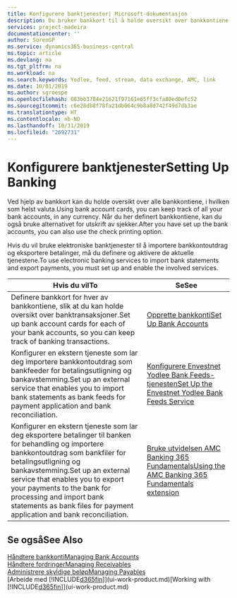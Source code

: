 ```yaml
---
title: Konfigurere banktjenester| Microsoft-dokumentasjon
description: Du bruker bankkort til å holde oversikt over bankkontiene dine og definere bankfeeder, for eksempel Yodlee, for å utveksle data.
services: project-madeira
documentationcenter: ''
author: SorenGP
ms.service: dynamics365-business-central
ms.topic: article
ms.devlang: na
ms.tgt_pltfrm: na
ms.workload: na
ms.search.keywords: Yodlee, feed, stream, data exchange, AMC, link
ms.date: 10/01/2019
ms.author: sgroespe
ms.openlocfilehash: 083bb3784e21621f97161e65ff3cfa80ed0efc52
ms.sourcegitcommit: c6e28db8f78fa21db064c9b8a8d742f49d7db3ae
ms.translationtype: HT
ms.contentlocale: nb-NO
ms.lasthandoff: 10/31/2019
ms.locfileid: "2692731"
---
```

# <a name="setting-up-banking"></a><span data-ttu-id="9ee8b-103">Konfigurere banktjenester</span><span class="sxs-lookup"><span data-stu-id="9ee8b-103">Setting Up Banking</span></span>
<span data-ttu-id="9ee8b-104">Ved hjelp av bankkort kan du holde oversikt over alle bankkontiene, i hvilken som helst valuta.</span><span class="sxs-lookup"><span data-stu-id="9ee8b-104">Using bank account cards, you can keep track of all your bank accounts, in any currency.</span></span> <span data-ttu-id="9ee8b-105">Når du her definert bankkontiene, kan du også bruke alternativet for utskrift av sjekker.</span><span class="sxs-lookup"><span data-stu-id="9ee8b-105">After you have set up the bank accounts, you can also use the check printing option.</span></span>

<span data-ttu-id="9ee8b-106">Hvis du vil bruke elektroniske banktjenester til å importere bankkontoutdrag og eksportere betalinger, må du definere og aktivere de aktuelle tjenestene.</span><span class="sxs-lookup"><span data-stu-id="9ee8b-106">To use electronic banking services to import bank statements and  export payments, you must set up and enable the involved services.</span></span>

| <span data-ttu-id="9ee8b-107">Hvis du vil</span><span class="sxs-lookup"><span data-stu-id="9ee8b-107">To</span></span> | <span data-ttu-id="9ee8b-108">Se</span><span class="sxs-lookup"><span data-stu-id="9ee8b-108">See</span></span> |
| --- | --- |
| <span data-ttu-id="9ee8b-109">Definere bankkort for hver av bankkontiene, slik at du kan holde oversikt over banktransaksjoner.</span><span class="sxs-lookup"><span data-stu-id="9ee8b-109">Set up bank account cards for each of your bank accounts, so you can keep track of banking transactions.</span></span> |[<span data-ttu-id="9ee8b-110">Opprette bankkonti</span><span class="sxs-lookup"><span data-stu-id="9ee8b-110">Set Up Bank Accounts</span></span>](bank-how-setup-bank-accounts.md) |
| <span data-ttu-id="9ee8b-111">Konfigurer en ekstern tjeneste som lar deg importere bankkontoutdrag som bankfeeder for betalingsutligning og bankavstemming.</span><span class="sxs-lookup"><span data-stu-id="9ee8b-111">Set up an external service that enables you to import bank statements as bank feeds for payment application and bank reconciliation.</span></span> |[<span data-ttu-id="9ee8b-112">Konfigurere Envestnet Yodlee Bank Feeds-tjenesten</span><span class="sxs-lookup"><span data-stu-id="9ee8b-112">Set Up the Envestnet Yodlee Bank Feeds Service</span></span>](bank-how-setup-bank-statement-service.md) |
| <span data-ttu-id="9ee8b-113">Konfigurer en ekstern tjeneste som lar deg eksportere betalinger til banken for behandling og importere bankkontoutdrag som bankfiler for betalingsutligning og bankavstemming.</span><span class="sxs-lookup"><span data-stu-id="9ee8b-113">Set up an external service that enables you to export your payments to the bank for processing  and import bank statements as bank files for payment application and bank reconciliation.</span></span> |[<span data-ttu-id="9ee8b-114">Bruke utvidelsen AMC Banking 365 Fundamentals</span><span class="sxs-lookup"><span data-stu-id="9ee8b-114">Using the AMC Banking 365 Fundamentals extension</span></span>](ui-extensions-amc-banking.md) |

## <a name="see-also"></a><span data-ttu-id="9ee8b-115">Se også</span><span class="sxs-lookup"><span data-stu-id="9ee8b-115">See Also</span></span>
[<span data-ttu-id="9ee8b-116">Håndtere bankkonti</span><span class="sxs-lookup"><span data-stu-id="9ee8b-116">Managing Bank Accounts</span></span>](bank-manage-bank-accounts.md)  
[<span data-ttu-id="9ee8b-117">Håndtere fordringer</span><span class="sxs-lookup"><span data-stu-id="9ee8b-117">Managing Receivables</span></span>](receivables-manage-receivables.md)  
[<span data-ttu-id="9ee8b-118">Administrere skyldige beløp</span><span class="sxs-lookup"><span data-stu-id="9ee8b-118">Managing Payables</span></span>](payables-manage-payables.md)  
<span data-ttu-id="9ee8b-119">[Arbeide med [!INCLUDE[d365fin](includes/d365fin_md.md)]](ui-work-product.md)</span><span class="sxs-lookup"><span data-stu-id="9ee8b-119">[Working with [!INCLUDE[d365fin](includes/d365fin_md.md)]](ui-work-product.md)</span></span>
